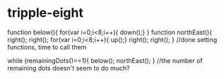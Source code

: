 # tripple-eight
function below(){
  for(var i=0;i<8;i++){
    down();}
}
function northEast(){
  right();
  right();
  for(var i=0;i<8;i++){
    up();}
  right();
  right();
}
//done setting functions, time to call them

while (remainingDots()==1){
  below();
  northEast();
}
//the number of remaining dots doesn't seem to do much?
